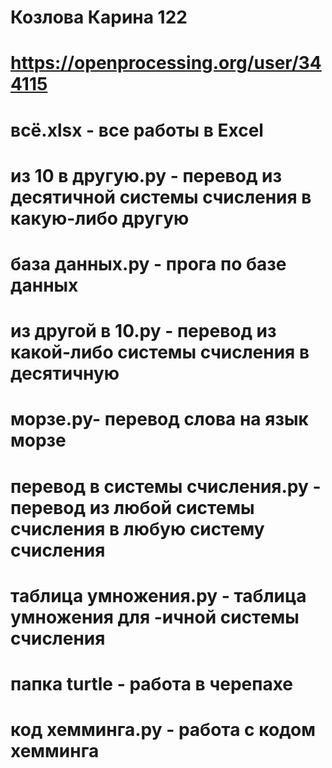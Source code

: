 # Козлова Карина 122
# https://openprocessing.org/user/344115
# всё.xlsx - все работы в Excel
# из 10 в другую.py - перевод из десятичной системы счисления в какую-либо другую
# база данных.py - прога по базе данных
# из другой в 10.py - перевод из какой-либо системы счисления в десятичную
# морзе.py- перевод слова на язык морзе
# перевод в системы счисления.py - перевод из любой системы счисления в любую систему счисления
# таблица умножения.py - таблица умножения для -ичной системы счисления
# папка turtle - работа в черепахе
# код хемминга.py - работа с кодом хемминга
